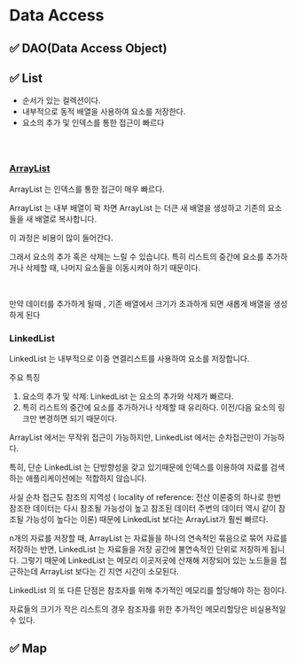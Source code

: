# Data Access



## ✅ DAO(Data Access Object)

## ✅ List

* 순서가 있는 컬렉션이다.
* 내부적으로 동적 배열을 사용하여 요소를 저장한다.
* 요소의 추가 및 인덱스를 통한 접근이 빠르다

###

<figure><img src="../.gitbook/assets/스크린샷 2023-11-19 오후 4.35.14.png" alt=""><figcaption></figcaption></figure>

### [ArrayList](https://www.nextree.co.kr/p6506/)

ArrayList 는 인덱스를 통한 접근이 매우 빠르다.

ArrayList 는 내부 배열이 꽉 차면 ArrayList 는 더큰 새 배열을 생성하고 기존의 요소들을 새 배열로 복사합니다.

이 과정은 비용이 많이 들어간다.

그래서 요소의 추가 혹은 삭제는 느릴 수 있습니다. 특히 리스트의 중간에 요소를 추가하거나 삭제할 때, 나머지 요소들을 이동시켜야 하기 때문이다.



<figure><img src="../.gitbook/assets/스크린샷 2023-11-19 오후 4.36.17.png" alt=""><figcaption></figcaption></figure>

만약 데이터를 추가하게 될때 , 기존 배열에서 크기가 초과하게 되면 새롭게 배열을 생성하게 된다&#x20;



### LinkedList

LinkedList 는 내부적으로 이중 연결리스트를 사용하여 요소를 저장합니다.

주요 특징

1. 요소의 추가 및 삭제: LinkedList 는 요소의 추가와 삭제가 빠르다.
2. 특히 리스트의 중간에 요소를 추가하거나 삭제할 때 유리하다. 이전/다음 요소의 링크만 변경하면 되기 때문이다.



ArrayList 에서는 무작위 접근이 가능하지만, LinkedList 에서는 순차접근만이 가능하다.

특히, 단순 LinkedList 는 단방향성을 갖고 있기때문에 인덱스를 이용하여 자료를 검색하는 애플리케이션에는 적합하지 않습니다.

사실 순차 접근도 참조의 지역성 ( locality of reference: 전산 이론중의 하나로 한번 참조한 데이터는 다시 참조될 가능성이 높고 참조된 데이터 주변의 데이터 역시 같이 참조될 가능성이 높다는 이론)  때문에 LinkedList 보다는 ArrayList가 훨씬 빠르다.

n개의 자료를 저장할 때, ArrayList 는 자료들을 하나의 연속적인 묶음으로 묶어 자료를 저장하는 반면, LinkedList 는 자료들을 저장 공간에 불연속적인 단위로 저장하게 됩니다. 그렇기 때문에 LinkedList 는 메모리 이곳저곳에 산재해 저장되어 있는 노드들을 접근하는데 ArrayList 보다는 긴 지연 시간이 소모된다.

LinkedList 의 또 다른 단점은 참조자를 위해 추가적인 메모리를 할당해야 하는 점이다.

자료들의 크기가 작은 리스트의 경우 참조자를 위한 추가적인 메모리할당은 비실용적일 수 있다.



## ✅ Map

